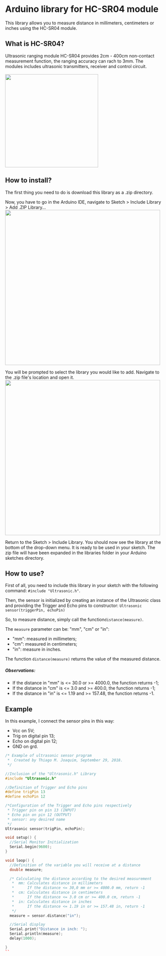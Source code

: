 # Arduino library for HC-SR04 module
This library allows you to measure distance in millimeters, centimeters or inches using the HC-SR04 module.

## What is HC-SR04?
Ultrasonic ranging module HC-SR04 provides 2cm - 400cm non-contact measurement function, the ranging accuracy can rach to 3mm.
The modules includes ultrasonic transmitters, receiver and control circuit.
<br/><br/>
<img src="https://cdn.awsli.com.br/600x700/468/468162/produto/19414094/modulo-sensor-de-distancia-ultrassonico-hc-sr04-e5f1a20d.jpg" width="300">

## How to install?
The first thing you need to do is download this library as a .zip directory.

Now, you have to go in the Arduino IDE, navigate to Sketch > Include Library > Add .ZIP Library...
<img src="https://www.arduino.cc/en/uploads/Guide/ImportLibraryFromZIPFile.png" width="500">

You will be prompted to select the library you would like to add. Navigate to the .zip file's location and open it.
<img src="https://www.arduino.cc/en/uploads/Guide/SelectLibraryZip.png" width="500">

Return to the Sketch > Include Library. You should now see the library at the bottom of the drop-down menu. It is ready to be used in your sketch. The zip file will have been expanded in the libraries folder in your Arduino sketches directory.

## How to use?
First of all, you need to include this library in your sketch with the following command: `#include "Ultrasonic.h"`.

Then, the sensor is initialized by creating an instance of the Ultrasonic class and providing the Trigger and Echo pins to constructor: `Ultrasonic sensor(triggerPin, echoPin)`

So, to measure distance, simply call the function`distance(measure)`.

The `measure` parameter can be: "mm", "cm" or "in":
* "mm": measured in millimeters;
* "cm": measured in centimeters;
* "in": measure in inches.

The function `distance(measure)` returns the value of the measured distance.
##### Observations:
* If the distance in "mm" is <= 30.0 or >= 4000.0, the function returns -1;
* If the distance in "cm" is <= 3.0 and >= 400.0, the function returns -1;
* If the distance in "in" is <= 1.19 and >= 157.48, the function returns -1.

## Example
In this example, I connect the sensor pins in this way:
* Vcc on 5V;
* Trig on digital pin 13;
* Echo on digital pin 12;
* GND on grd.

```c++
/* Example of ultrasonic sensor program
 *  Created by Thiago M. Joaquim, September 29, 2018.
 */

//Inclusion of the "Ultrasonic.h" Library
#include "Ultrasonic.h"

//Definition of Trigger and Echo pins 
#define trigPin 13
#define echoPin 12

/*Configuration of the Trigger and Echo pins respectively
 * Trigger pin on pin 13 (INPUT)
 * Echo pin on pin 12 (OUTPUT)
 * sensor: any desired name
 */
Ultrasonic sensor(trigPin, echoPin);

void setup() {
  //Serial Monitor Initialization
  Serial.begin(9600);
}

void loop() {
  //Definition of the variable you will receive at a distance
  double measure;

  /* Calculating the distance according to the desired measurement
   *  mm: Calculates distance in millimeters
   *      If the distance <= 30,0 mm or >= 4000.0 mm, return -1
   *  cm: Calculates distance in centimeters
   *      If the distance <= 3.0 cm or >= 400.0 cm, return -1
   *  in: Calculates distance in inches
   *      If the distance <= 1.19 in or >= 157.48 in, return -1
   */
  measure = sensor.distance("in");

  //Serial display
  Serial.print("Distance in inch: ");
  Serial.println(measure);
  delay(1000);

}
``
